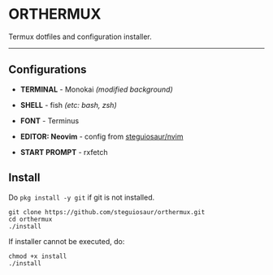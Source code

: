 # ORTHERMUX

Termux dotfiles and configuration installer.

---

## Configurations

- **TERMINAL** - Monokai *(modified background)*
- **SHELL** - fish *(etc: bash, zsh)*
- **FONT** - Terminus

- **EDITOR: Neovim** - config from [steguiosaur/nvim](https://github.com/steguiosaur/nvim.git)
- **START PROMPT** - rxfetch

## Install

Do `pkg install -y git` if git is not installed.

```terminal
git clone https://github.com/steguiosaur/orthermux.git
cd orthermux
./install
```

If installer cannot be executed, do:
```terminal
chmod +x install
./install
```

